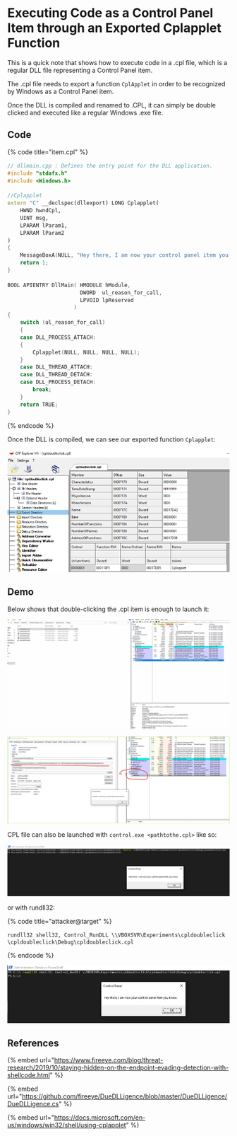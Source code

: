 # Executing Code as a Control Panel Item through an Exported Cplapplet Function

This is a quick note that shows how to execute code in a .cpl file, which is a regular DLL file representing a Control Panel item.

The .cpl file needs to export a function `CplApplet` in order to be recognized by Windows as a Control Panel item.

Once the DLL is compiled and renamed to .CPL, it can simply be double clicked and executed like a regular Windows .exe file.

## Code

{% code title="item.cpl" %}
```cpp
// dllmain.cpp : Defines the entry point for the DLL application.
#include "stdafx.h"
#include <Windows.h>

//Cplapplet
extern "C" __declspec(dllexport) LONG Cplapplet(
	HWND hwndCpl,
	UINT msg,
	LPARAM lParam1,
	LPARAM lParam2
)
{
	MessageBoxA(NULL, "Hey there, I am now your control panel item you know.", "Control Panel", 0);
	return 1;
}

BOOL APIENTRY DllMain( HMODULE hModule,
                       DWORD  ul_reason_for_call,
                       LPVOID lpReserved
                     )
{
    switch (ul_reason_for_call)
    {
    case DLL_PROCESS_ATTACH:
	{
		Cplapplet(NULL, NULL, NULL, NULL);
	}
    case DLL_THREAD_ATTACH:
    case DLL_THREAD_DETACH:
    case DLL_PROCESS_DETACH:
        break;
    }
    return TRUE;
}
```
{% endcode %}

Once the DLL is compiled, we can see our exported function `Cplapplet`:

![](../../.gitbook/assets/image%20%2853%29.png)

## Demo

Below shows that double-clicking the .cpl item is enough to launch it:

![](../../.gitbook/assets/cplexecution.gif)

![](../../.gitbook/assets/image%20%28242%29.png)

CPL file can also be launched with `control.exe <pathtothe.cpl>` like so:

![](../../.gitbook/assets/image%20%28127%29.png)

or with rundll32:

{% code title="attacker@target" %}
```text
rundll32 shell32, Control_RunDLL \\VBOXSVR\Experiments\cpldoubleclick
\cpldoubleclick\Debug\cpldoubleclick.cpl
```
{% endcode %}

![](../../.gitbook/assets/image%20%28172%29.png)

## References

{% embed url="https://www.fireeye.com/blog/threat-research/2019/10/staying-hidden-on-the-endpoint-evading-detection-with-shellcode.html" %}

{% embed url="https://github.com/fireeye/DueDLLigence/blob/master/DueDLLigence/DueDLLigence.cs" %}

{% embed url="https://docs.microsoft.com/en-us/windows/win32/shell/using-cplapplet" %}

